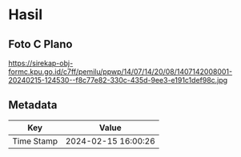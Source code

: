 # Hasil

## Foto C Plano

https://sirekap-obj-formc.kpu.go.id/c7ff/pemilu/ppwp/14/07/14/20/08/1407142008001-20240215-124530--f8c77e82-330c-435d-9ee3-e191c1def98c.jpg


## Metadata

| Key        | Value               |
| ---------- | ------------------- |
| Time Stamp | 2024-02-15 16:00:26 |



